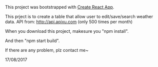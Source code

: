 This project was bootstrapped with [Create React App](https://github.com/facebookincubator/create-react-app).

This prject is to create a table that allow user to edit/save/search weather data. API from: http://api.apixu.com  (only 500 times per month)   

When you download this project, makesure you "npm install".

And then "npm start build". 

If there are any problem, plz contact me~

17/08/2017